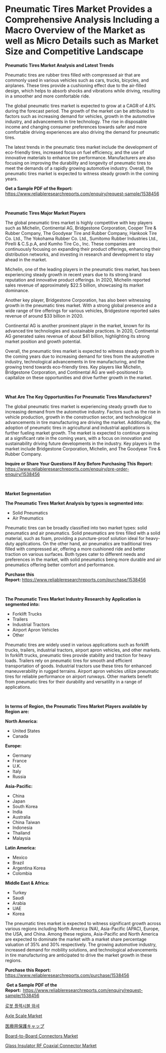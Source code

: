 <p><h1>Pneumatic Tires Market Provides a Comprehensive Analysis Including a Macro Overview of the Market as well as Micro Details such as Market Size and Competitive Landscape</h1></p><p><strong>Pneumatic Tires Market Analysis and Latest Trends</strong></p>
<p><p>Pneumatic tires are rubber tires filled with compressed air that are commonly used in various vehicles such as cars, trucks, bicycles, and airplanes. These tires provide a cushioning effect due to the air-filled design, which helps to absorb shocks and vibrations while driving, resulting in a smoother and more comfortable ride.</p><p>The global pneumatic tires market is expected to grow at a CAGR of 4.8% during the forecast period. The growth of the market can be attributed to factors such as increasing demand for vehicles, growth in the automotive industry, and advancements in tire technology. The rise in disposable income and changing consumer preferences towards safer and more comfortable driving experiences are also driving the demand for pneumatic tires.</p><p>The latest trends in the pneumatic tires market include the development of eco-friendly tires, increased focus on fuel efficiency, and the use of innovative materials to enhance tire performance. Manufacturers are also focusing on improving the durability and longevity of pneumatic tires to meet the demands of a rapidly growing automotive industry. Overall, the pneumatic tires market is expected to witness steady growth in the coming years.</p></p>
<p><strong>Get a Sample PDF of the Report:&nbsp;</strong> <a href="https://www.reliableresearchreports.com/enquiry/request-sample/1538456">https://www.reliableresearchreports.com/enquiry/request-sample/1538456</a></p>
<p>&nbsp;</p>
<p><strong>Pneumatic Tires Major Market Players</strong></p>
<p><p>The global pneumatic tires market is highly competitive with key players such as Michelin, Continental AG, Bridgestone Corporation, Cooper Tire & Rubber Company, The Goodyear Tire and Rubber Company, Hankook Tire Co. Ltd., The Yokohama Rubber Co. Ltd., Sumitomo Rubber Industries Ltd., Pirelli & C.S.p.A, and Kumho Tire Co., Inc. These companies are continuously focusing on expanding their product offerings, enhancing their distribution networks, and investing in research and development to stay ahead in the market.</p><p>Michelin, one of the leading players in the pneumatic tires market, has been experiencing steady growth in recent years due to its strong brand reputation and innovative product offerings. In 2020, Michelin reported sales revenue of approximately $22.5 billion, showcasing its market dominance.</p><p>Another key player, Bridgestone Corporation, has also been witnessing growth in the pneumatic tires market. With a strong global presence and a wide range of tire offerings for various vehicles, Bridgestone reported sales revenue of around $33 billion in 2020.</p><p>Continental AG is another prominent player in the market, known for its advanced tire technologies and sustainable practices. In 2020, Continental AG generated sales revenue of about $41 billion, highlighting its strong market position and growth potential.</p><p>Overall, the pneumatic tires market is expected to witness steady growth in the coming years due to increasing demand for tires from the automotive industry, technological advancements in tire manufacturing, and the growing trend towards eco-friendly tires. Key players like Michelin, Bridgestone Corporation, and Continental AG are well-positioned to capitalize on these opportunities and drive further growth in the market.</p></p>
<p>&nbsp;</p>
<p><strong>What Are The Key Opportunities For Pneumatic Tires Manufacturers?</strong></p>
<p><p>The global pneumatic tires market is experiencing steady growth due to increasing demand from the automotive industry. Factors such as the rise in vehicle production, growth in the construction sector, and technological advancements in tire manufacturing are driving the market. Additionally, the adoption of pneumatic tires in agricultural and industrial applications is further fueling market growth. The market is expected to continue growing at a significant rate in the coming years, with a focus on innovation and sustainability driving future developments in the industry. Key players in the market include Bridgestone Corporation, Michelin, and The Goodyear Tire & Rubber Company.</p></p>
<p><strong>Inquire or Share Your Questions If Any Before Purchasing This Report:</strong> <a href="https://www.reliableresearchreports.com/enquiry/pre-order-enquiry/1538456">https://www.reliableresearchreports.com/enquiry/pre-order-enquiry/1538456</a></p>
<p>&nbsp;</p>
<p><strong>Market Segmentation</strong></p>
<p><strong>The Pneumatic Tires Market Analysis by types is segmented into:</strong></p>
<p><ul><li>Solid Pneumatics</li><li>Air Pneumatics</li></ul></p>
<p><p>Pneumatic tires can be broadly classified into two market types: solid pneumatics and air pneumatics. Solid pneumatics are tires filled with a solid material, such as foam, providing a puncture-proof solution ideal for heavy-duty applications. On the other hand, air pneumatics are traditional tires filled with compressed air, offering a more cushioned ride and better traction on various surfaces. Both types cater to different needs and preferences in the market, with solid pneumatics being more durable and air pneumatics offering better comfort and performance.</p></p>
<p><strong>Purchase this Report:&nbsp;</strong><a href="https://www.reliableresearchreports.com/purchase/1538456">https://www.reliableresearchreports.com/purchase/1538456</a></p>
<p>&nbsp;</p>
<p><strong>The Pneumatic Tires Market Industry Research by Application is segmented into:</strong></p>
<p><ul><li>Forklift Trucks</li><li>Trailers</li><li>Industrial Tractors</li><li>Airport Apron Vehicles</li><li>Other</li></ul></p>
<p><p>Pneumatic tires are widely used in various applications such as forklift trucks, trailers, industrial tractors, airport apron vehicles, and other markets. In forklift trucks, pneumatic tires provide stability and traction for heavy loads. Trailers rely on pneumatic tires for smooth and efficient transportation of goods. Industrial tractors use these tires for enhanced maneuverability in rugged terrains. Airport apron vehicles utilize pneumatic tires for reliable performance on airport runways. Other markets benefit from pneumatic tires for their durability and versatility in a range of applications.</p></p>
<p>&nbsp;</p>
<p><strong>In terms of Region, the Pneumatic Tires Market Players available by Region are:</strong></p>
<p>
    <p> <strong> North America: </strong>
        <ul>
            <li>United States</li>
            <li>Canada</li>
        </ul>
        </p> 
    <p> <strong> Europe: </strong>
        <ul>
            <li>Germany</li>
            <li>France</li>
            <li>U.K.</li>
            <li>Italy</li>
            <li>Russia</li>
        </ul>
        </p> 
    <p> <strong> Asia-Pacific: </strong>
        <ul>
            <li>China</li>
            <li>Japan</li>
            <li>South Korea</li>
            <li>India</li>
            <li>Australia</li>
            <li>China Taiwan</li>
            <li>Indonesia</li>
            <li>Thailand</li>
            <li>Malaysia</li>
        </ul>
        </p> 
    <p> <strong> Latin America: </strong>
        <ul>
            <li>Mexico</li>
            <li>Brazil</li>
            <li>Argentina Korea</li>
            <li>Colombia</li>
        </ul>
        </p> 
    <p> <strong> Middle East & Africa: </strong>
        <ul>
            <li>Turkey</li>
            <li>Saudi</li>
            <li>Arabia</li>
            <li>UAE</li>
            <li>Korea</li>
        </ul>
    </p>
    </p>
<p><p>The pneumatic tires market is expected to witness significant growth across various regions including North America (NA), Asia-Pacific (APAC), Europe, the USA, and China. Among these regions, Asia-Pacific and North America are expected to dominate the market with a market share percentage valuation of 35% and 30% respectively. The growing automotive industry, increased demand for mobility solutions, and technological advancements in tire manufacturing are anticipated to drive the market growth in these regions.</p></p>
<p><strong>Purchase this Report: </strong><a href="https://www.reliableresearchreports.com/purchase/1538456">https://www.reliableresearchreports.com/purchase/1538456</a></p>
<p>&nbsp;<strong>Get a Sample PDF of the Report:&nbsp;&nbsp;</strong><a href="https://www.reliableresearchreports.com/enquiry/request-sample/1538456">https://www.reliableresearchreports.com/enquiry/request-sample/1538456</a></p>
<p><strong></strong></p>
<p><p><a href="https://github.com/bunxhcci35271755/Market-Research-Report-List-1/blob/main/7343002188028.md">로봇 플렉시블 와셔</a></p><p><a href="https://issuu.com/reportprime-2/docs/axle-scale-market-size-2030.pptx">Axle Scale Market</a></p><p><a href="https://medium.com/@dx0328/%E5%8C%BB%E7%99%82%E7%94%A8%E4%BF%9D%E8%AD%B7%E5%B8%BD%E5%B8%82%E5%A0%B4-%E5%B8%82%E5%A0%B4cagr-%E5%B8%82%E5%A0%B4%E3%83%88%E3%83%AC%E3%83%B3%E3%83%89-%E3%81%8A%E3%82%88%E3%81%B3%E6%88%90%E9%95%B7%E6%88%A6%E7%95%A5%E3%81%AB%E9%96%A2%E3%81%99%E3%82%8B%E6%83%85%E5%A0%B1-64e36fc0ff3a">医療用保護キャップ</a></p><p><a href="https://view.publitas.com/reportprime-1/board-to-board-connectors-market-size-2023-2030-global-industrial-analysis-key-geographical-regions-market-share-top-key-players-product-types-and-forecast-research-report/">Board-to-Board Connectors Market</a></p><p><a href="https://lydian-appliance-61d.notion.site/Glass-Insulator-RF-Coaxial-Connector-Market-Offer-Valuable-Insights-into-Market-Size-Market-Share--23a9c8b78c624021b33a7fbcb61af949">Glass Insulator RF Coaxial Connector Market</a></p></p>